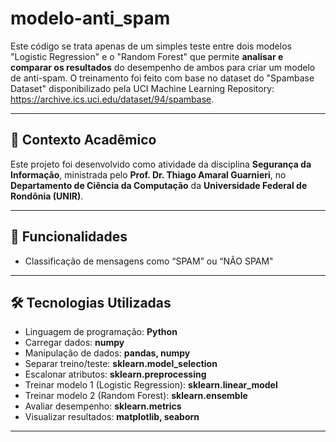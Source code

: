 # modelo-anti_spam

Este código se trata apenas de um simples teste entre dois modelos "Logistic Regression" e o "Random Forest" que permite **analisar e comparar os resultados** do desempenho de ambos para criar um modelo de anti-spam. O treinamento foi feito com base no dataset do "Spambase Dataset" disponibilizado pela UCI Machine Learning Repository: <https://archive.ics.uci.edu/dataset/94/spambase>.


---

## 📱 Contexto Acadêmico

Este projeto foi desenvolvido como atividade da disciplina **Segurança da Informação**, ministrada pelo **Prof. Dr. Thiago Amaral Guarnieri**, no **Departamento de Ciência da Computação** da **Universidade Federal de Rondônia (UNIR)**.  

---

## 🚀 Funcionalidades

- Classificação de mensagens como “SPAM” ou “NÃO SPAM"

---

## 🛠️ Tecnologias Utilizadas

- Linguagem de programação: **Python**
- Carregar dados: **numpy**
- Manipulação de dados: **pandas, numpy**
- Separar treino/teste: **sklearn.model_selection**
- Escalonar atributos: **sklearn.preprocessing**
- Treinar modelo 1 (Logistic Regression): **sklearn.linear_model**
- Treinar modelo 2 (Random Forest): **sklearn.ensemble**
- Avaliar desempenho: **sklearn.metrics**
- Visualizar resultados: **matplotlib, seaborn**

---
